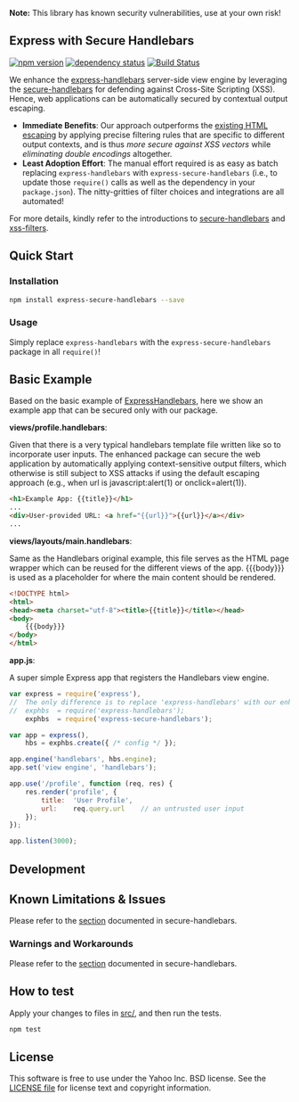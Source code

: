 **Note:** This library has known security vulnerabilities, use at your own risk!

Express with Secure Handlebars
-------
[![npm version][npm-badge]][npm]
[![dependency status][dep-badge]][dep-status]
[![Build Status](https://travis-ci.org/yahoo/express-secure-handlebars.svg?branch=master)](https://travis-ci.org/yahoo/express-secure-handlebars)

[npm]: https://www.npmjs.org/package/express-secure-handlebars
[npm-badge]: https://img.shields.io/npm/v/express-secure-handlebars.svg?style=flat-square
[dep-status]: https://david-dm.org/yahoo/express-secure-handlebars
[dep-badge]: https://img.shields.io/david/yahoo/express-secure-handlebars.svg?style=flat-square

We enhance the [express-handlebars](https://www.npmjs.com/package/express-handlebars) server-side view engine by leveraging the [secure-handlebars](https://www.npmjs.com/package/secure-handlebars) for defending against Cross-Site Scripting (XSS). Hence, web applications can be automatically secured by contextual output escaping.

- **Immediate Benefits**: Our approach outperforms the [existing HTML escaping](http://handlebarsjs.com/#html-escaping) by applying precise filtering rules that are specific to different output contexts, and is thus *more secure against XSS vectors* while *eliminating double encodings* altogether.
- **Least Adoption Effort**: The manual effort required is as easy as batch replacing `express-handlebars` with `express-secure-handlebars` (i.e., to update those `require()` calls as well as the dependency in your `package.json`). The nitty-gritties of filter choices and integrations are all automated!

For more details, kindly refer to the introductions to [secure-handlebars](https://www.npmjs.com/package/secure-handlebars) and [xss-filters](https://www.npmjs.com/package/xss-filters).

## Quick Start

### Installation
```sh
npm install express-secure-handlebars --save
```

### Usage
Simply replace `express-handlebars` with the `express-secure-handlebars` package in all `require()`!

## Basic Example
Based on the basic example of [ExpressHandlebars](https://github.com/ericf/express-handlebars#basic-usage), here we show an example app that can be secured only with our package. 

**views/profile.handlebars**:

Given that there is a very typical handlebars template file written like so to incorporate user inputs. 
The enhanced package can secure the web application by automatically applying context-sensitive output filters, which otherwise is still subject to XSS attacks if using the default escaping approach (e.g., when url is javascript:alert(1) or onclick=alert(1)). 

```html
<h1>Example App: {{title}}</h1>
...
<div>User-provided URL: <a href="{{url}}">{{url}}</a></div>
...
```

**views/layouts/main.handlebars**:

Same as the Handlebars original example, this file serves as the HTML page wrapper which can be reused for the different views of the app. {{{body}}} is used as a placeholder for where the main content should be rendered.

```html
<!DOCTYPE html>
<html>
<head><meta charset="utf-8"><title>{{title}}</title></head>
<body>
    {{{body}}}
</body>
</html>
```

**app.js**:

A super simple Express app that registers the Handlebars view engine. 

```javascript
var express = require('express'),
//  The only difference is to replace 'express-handlebars' with our enhanced package.
//  exphbs  = require('express-handlebars');
    exphbs  = require('express-secure-handlebars');

var app = express(),
    hbs = exphbs.create({ /* config */ });

app.engine('handlebars', hbs.engine);
app.set('view engine', 'handlebars');

app.use('/profile', function (req, res) {
    res.render('profile', {
        title:  'User Profile',
        url:    req.query.url    // an untrusted user input
    });
});

app.listen(3000);
```

## Development

## Known Limitations & Issues
Please refer to the [section](https://github.com/yahoo/secure-handlebars/blob/master/README.md#known-limitations--issues) documented in secure-handlebars.

### Warnings and Workarounds
Please refer to the [section](https://github.com/yahoo/secure-handlebars/blob/master/README.md#warnings-and-workarounds) documented in secure-handlebars.

## How to test
Apply your changes to files in [src/](./src), and then run the tests.
```sh
npm test
```


## License

This software is free to use under the Yahoo Inc. BSD license.
See the [LICENSE file](./LICENSE) for license text and copyright information.
